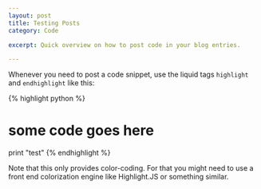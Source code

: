 ```yaml
---
layout: post
title: Testing Posts
category: Code

excerpt: Quick overview on how to post code in your blog entries. 

---
```


Whenever you need to post a code snippet, use the liquid tags `highlight` and `endhighlight` like this:

{% highlight python %}
# some code goes here
print "test"
{% endhighlight %}

Note that this only provides color-coding. For that you might need to use a front end colorization engine like Highlight.JS or something similar.
